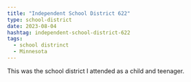 ```yaml
---
title: "Independent School District 622"
type: school-district
date: 2023-08-04
hashtag: independent-school-district-622
tags:
  - school distrinct
  - Minnesota
---
```

This was the school district I attended as a child and teenager.
